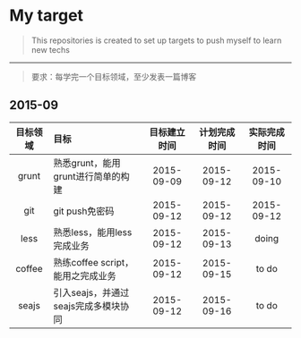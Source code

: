 # My target
> This repositories is created to set up targets to push myself to learn new techs

---

> 要求：每学完一个目标领域，至少发表一篇博客

## 2015-09
| 目标领域 | 目标 | 目标建立时间 | 计划完成时间 | 实际完成时间 |
|:-------:|:---- |:-------:|:----------:|:-----------:|
| grunt   |熟悉grunt，能用grunt进行简单的构建| 2015-09-09 | 2015-09-12 | 2015-09-10 |
| git     |git push免密码| 2015-09-12 | 2015-09-12 | 2015-09-12|
| less    |熟悉less，能用less完成业务| 2015-09-12| 2015-09-13| doing |
| coffee  | 熟练coffee script，能用之完成业务 | 2015-09-12 | 2015-09-15| to do |
| seajs   | 引入seajs，并通过seajs完成多模块协同 | 2015-09-12| 2015-09-16 | to do |

